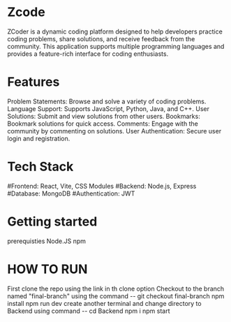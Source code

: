 # Zcode
ZCoder is a dynamic coding platform designed to help developers practice coding problems, share solutions, and receive feedback from the community. This application supports multiple programming languages and provides a feature-rich interface for coding enthusiasts.
# Features
Problem Statements: Browse and solve a variety of coding problems.
Language Support: Supports JavaScript, Python, Java, and C++.
User Solutions: Submit and view solutions from other users.
Bookmarks: Bookmark solutions for quick access.
Comments: Engage with the community by commenting on solutions.
User Authentication: Secure user login and registration.
# Tech Stack
#Frontend: React, Vite, CSS Modules
#Backend: Node.js, Express
#Database: MongoDB
#Authentication: JWT

# Getting started
prerequisties
Node.JS
npm

# HOW TO RUN
First clone the repo using the link in th clone option
Checkout to the branch named "final-branch" using the command -- git checkout final-branch
npm install
npm run dev
create another terminal and change directory to Backend using command -- cd Backend
npm i
npm start
